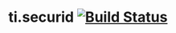 ti.securid [![Build Status](https://magnum.travis-ci.com/appcelerator-modules/ti.securid.svg?token=C6poLybMz9ERuFX5KZsz)](https://magnum.travis-ci.com/appcelerator-modules/ti.securid)
============
